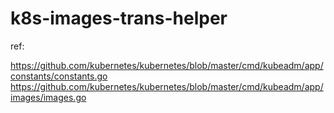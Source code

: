 # k8s-images-trans-helper

ref:

https://github.com/kubernetes/kubernetes/blob/master/cmd/kubeadm/app/constants/constants.go
https://github.com/kubernetes/kubernetes/blob/master/cmd/kubeadm/app/images/images.go